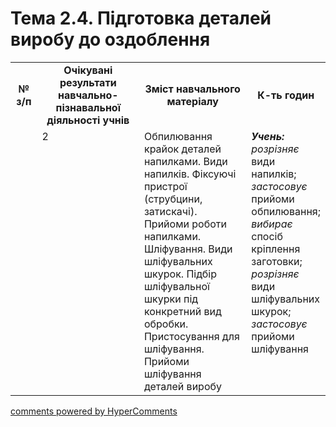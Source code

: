 <div id="hypercomments_widget" class="js-hypercomments-widget invisible"></div>

# Тема 2.4.  Підготовка деталей виробу до оздоблення

<table>
  <tr>
    <td width="10%" align="center"><b>№ з/п</b></td>
    <td width="40%" align="center"><b>Очікувані результати навчально-пізнавальної діяльності учнів</b></td>
    <td width="40%" align="center"><b>Зміст навчального матеріалу</b></td>
    <td width="10%" align="center"><b>К-ть годин</b></td>
  </tr>
  <tr>
<td width="10%" style="vertical-align:top !important;"></td>
<td width="10%" style="vertical-align:top !important;">2</td>
    <td width="40%" style="vertical-align:top !important;">
Обпилювання крайок деталей напилками. Види напилків. Фіксуючі пристрої (струбцини, затискачі). Прийоми роботи напилками. Шліфування. Види шліфувальних шкурок. Підбір шліфувальної шкурки під конкретний вид обробки. Пристосування для шліфування. Прийоми шліфування деталей виробу 
</td>
    <td width="40%" style="vertical-align:top !important;">
<i><b>Учень:</b></i><br>
<i>розрізняє</i> види напилків;<br>
<i>застосовує</i> прийоми обпилювання;<br>
<i>вибирає</i> спосіб кріплення заготовки;<br>
<i>розрізняє</i> види шліфувальних шкурок;<br>
<i>застосовує</i> прийоми шліфування
</td>
  </tr>
</table>

<div class="js-hypercomments-container">
<a href="http://hypercomments.com" class="hc-link" title="comments widget">comments powered by HyperComments</a>
</div>